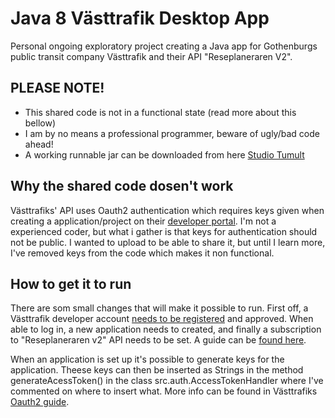 # Java 8 Västtrafik Desktop App

Personal ongoing exploratory project creating a Java app for Gothenburgs public transit company Västtrafik and their API "Reseplaneraren V2".

## PLEASE  NOTE!

* This shared code is not in a functional state (read more about this bellow)
* I am by no means a professional programmer, beware of ugly/bad code ahead!
* A working runnable jar can be downloaded from here [Studio Tumult](http://studiotumult.blogspot.se/p/programingit.html)

## Why the shared code dosen't work

Västtrafiks' API uses Oauth2 authentication which requires keys given when creating a application/project on their [developer portal](https://developer.vasttrafik.se/portal/#/). I'm not a experienced coder, but what i gather is that keys for authentication should not be public. I wanted to upload to be able to share it, but until I learn more, I've removed keys from the code which makes it non functional. 

## How to get it to run
There are som small changes that will make it possible to run. First off, a Västtrafik developer account [needs to be registered](https://developer.vasttrafik.se/portal/#/) and approved. When able to log in, a new application needs to created, and finally a subscription to "Reseplaneraren v2" API needs to be set. A guide can be [found here](https://developer.vasttrafik.se/portal/#/guides/get-started).

When an application is set up it's possible to generate keys for the application. Theese keys can then be inserted as Strings in the method generateAcessToken() in the class src.auth.AccessTokenHandler where I've commented on where to insert what. More info can be found in Västtrafiks [Oauth2 guide](https://developer.vasttrafik.se/portal/#/guides/oauth2).
